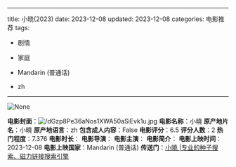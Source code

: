 
---
title: 小晓(2023)
date: 2023-12-08
updated: 2023-12-08
categories: 电影推荐
tags:

- 剧情
- 家庭

- Mandarin (普通话)
- zh
---

<img src="https://image.tmdb.org/t/p/originalNone" alt="None" title="None">

**电影封面**：<img src="https://image.tmdb.org/t/p/w200/dGzp8Pe36aNos1XWA50aSiEvk1u.jpg" alt="/dGzp8Pe36aNos1XWA50aSiEvk1u.jpg" title="/dGzp8Pe36aNos1XWA50aSiEvk1u.jpg">
**电影名称**：小曉
**原产地片名**：小曉
**原产地语言**：zh
**包含成人内容**：False
**电影评分**：6.5
**评分人数**：2
**热门程度**：7.376
**电影时长**：
**电影导演**：
**电影主演**：
**电影简介**：
**电影上映时间**：2023-12-08
**电影上映国家**：Mandarin (普通话)
**传送门**：[小曉 |专业的种子搜索、磁力链接搜索引擎](https://movie.amd794.com:2083/?search=%E5%B0%8F%E6%9B%89&ordering=&mode=match_phrase&page_size=10&page=1)

